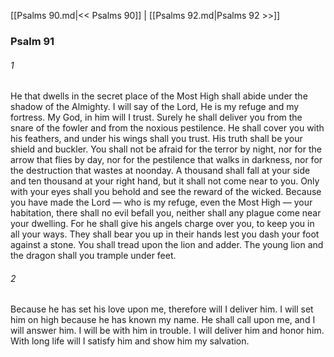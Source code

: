 [[Psalms 90.md|<< Psalms 90]]  |  [[Psalms 92.md|Psalms 92 >>]]

### Psalm 91
###### 1
He that dwells in the secret place of the Most High shall abide under the shadow of the Almighty. I will say of the Lord, He is my refuge and my fortress. My God, in him will I trust. Surely he shall deliver you from the snare of the fowler and from the noxious pestilence. He shall cover you with his feathers, and under his wings shall you trust. His truth shall be your shield and buckler. You shall not be afraid for the terror by night, nor for the arrow that flies by day, nor for the pestilence that walks in darkness, nor for the destruction that wastes at noonday. A thousand shall fall at your side and ten thousand at your right hand, but it shall not come near to you. Only with your eyes shall you behold and see the reward of the wicked. Because you have made the Lord — who is my refuge, even the Most High — your habitation, there shall no evil befall you, neither shall any plague come near your dwelling. For he shall give his angels charge over you, to keep you in all your ways. They shall bear you up in their hands lest you dash your foot against a stone. You shall tread upon the lion and adder. The young lion and the dragon shall you trample under feet.

###### 2
Because he has set his love upon me, therefore will I deliver him. I will set him on high because he has known my name. He shall call upon me, and I will answer him. I will be with him in trouble. I will deliver him and honor him. With long life will I satisfy him and show him my salvation.
